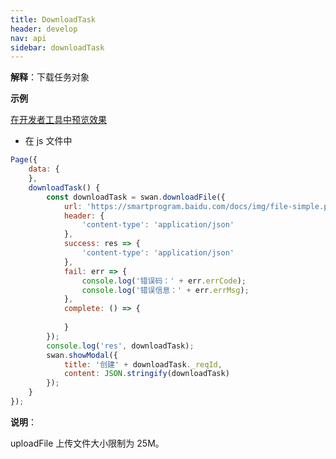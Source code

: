```yaml
---
title: DownloadTask 
header: develop
nav: api
sidebar: downloadTask 
---
```


 


**解释**：下载任务对象

**示例**

<a href="swanide://fragment/c77c402000c8ed09238116000c09165c1572947847546" title="在开发者工具中预览效果" target="_self">在开发者工具中预览效果</a>

* 在 js 文件中

```js
Page({
    data: { 
    },
    downloadTask() {
        const downloadTask = swan.downloadFile({
            url: 'https://smartprogram.baidu.com/docs/img/file-simple.pdf',
            header: {
                'content-type': 'application/json'
            },
            success: res => {
                'content-type': 'application/json'
            },
            fail: err => {
                console.log('错误码：' + err.errCode);
                console.log('错误信息：' + err.errMsg);
            },
            complete: () => {
               
            }
        });
        console.log('res', downloadTask);
        swan.showModal({
            title: '创建' + downloadTask._reqId,
            content: JSON.stringify(downloadTask)
        });
    }
});

```

**说明**：

uploadFile 上传文件大小限制为 25M。

